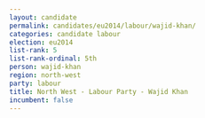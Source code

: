 ```yaml
---
layout: candidate
permalink: candidates/eu2014/labour/wajid-khan/
categories: candidate labour
election: eu2014
list-rank: 5
list-rank-ordinal: 5th
person: wajid-khan
region: north-west
party: labour
title: North West - Labour Party - Wajid Khan
incumbent: false
---
```

